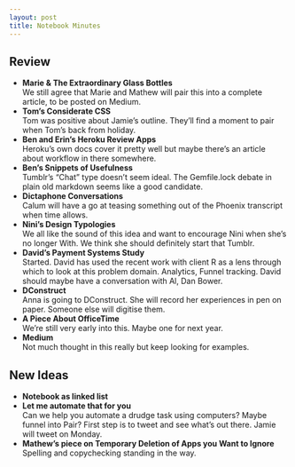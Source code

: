```yaml
---
layout: post
title: Notebook Minutes
---
```


## Review

- **Marie & The Extraordinary Glass Bottles**  
  We still agree that Marie and Mathew will pair this into a complete article, to be posted on Medium.
- **Tom’s Considerate CSS**  
  Tom was positive about Jamie’s outline. They’ll find a moment to pair when Tom’s back from holiday.
- **Ben and Erin’s Heroku Review Apps**  
  Heroku’s own docs cover it pretty well but maybe there’s an article about workflow in there somewhere.
- **Ben’s Snippets of Usefulness**  
  Tumblr’s “Chat” type doesn’t seem ideal. The Gemfile.lock debate in plain old markdown seems like a good candidate.
- **Dictaphone Conversations**  
  Calum will have a go at teasing something out of the Phoenix transcript when time allows.
- **Nini’s Design Typologies**  
  We all like the sound of this idea and want to encourage Nini when she’s no longer With.
  We think she should definitely start that Tumblr.
- **David’s Payment Systems Study**  
  Started. David has used the recent work with client R as a lens through which to look at this problem domain.
  Analytics, Funnel tracking. David should maybe have a conversation with Al, Dan Bower.
- **DConstruct**  
  Anna is going to DConstruct. She will record her experiences in pen on paper. Someone else will digitise them.
- **A Piece About OfficeTime**  
  We’re still very early into this. Maybe one for next year.
- **Medium**  
  Not much thought in this really but keep looking for examples.

## New Ideas

- **Notebook as linked list**
- **Let me automate that for you**  
  Can we help you automate a drudge task using computers? Maybe funnel into Pair?
  First step is to tweet and see what’s out there. Jamie will tweet on Monday.
- **Mathew’s piece on Temporary Deletion of Apps you Want to Ignore**  
  Spelling and copychecking standing in the way.

